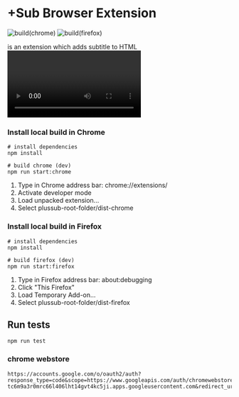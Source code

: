# +Sub Browser Extension
![build(chrome)](https://github.com/plussub/plussub/workflows/build%20and%20deploy(chrome)/badge.svg)
![build(firefox)](https://github.com/plussub/plussub/workflows/build%20and%20deploy(firefox)/badge.svg)

is an extension which adds subtitle to HTML <video> tags via file or subtitle search powered by tmbd & opensubtitles.org.

### Install local build in Chrome
```
# install dependencies
npm install

# build chrome (dev)
npm run start:chrome
```

1) Type in Chrome address bar: chrome://extensions/
2) Activate developer mode
3) Load unpacked extension...
4) Select plussub-root-folder/dist-chrome

### Install local build in Firefox
```
# install dependencies
npm install

# build firefox (dev)
npm run start:firefox
```

1) Type in Firefox address bar: about:debugging
2) Click "This Firefox"
3) Load Temporary Add-on...
4) Select plussub-root-folder/dist-firefox

## Run tests
```
npm run test
```

### chrome webstore 

```
https://accounts.google.com/o/oauth2/auth?response_type=code&scope=https://www.googleapis.com/auth/chromewebstore&client_id=52192900965-tc6m9a3r0mrc66l406lht14gvt4kc5ji.apps.googleusercontent.com&redirect_uri=urn:ietf:wg:oauth:2.0:oob
```
